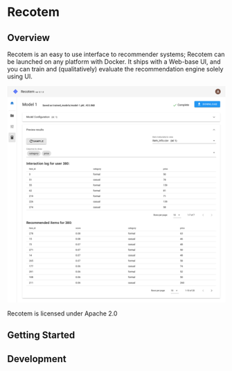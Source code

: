 # Recotem

## Overview

Recotem is an easy to use interface to recommender systems;
Recotem can be launched on any platform with Docker.
It ships with a Web-base UI, and you can train and (qualitatively) evaluate the recommendation engine solely using UI.

![Sample usage of recotem](./recotem-sample-image.png)

Recotem is licensed under Apache 2.0

## Getting Started

## Development
